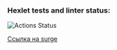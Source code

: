 ### Hexlet tests and linter status:
![Actions Status](/workflows/hexlet-check/badge.svg)


[Ссылка на surge](http://cheap-island.surge.sh/)